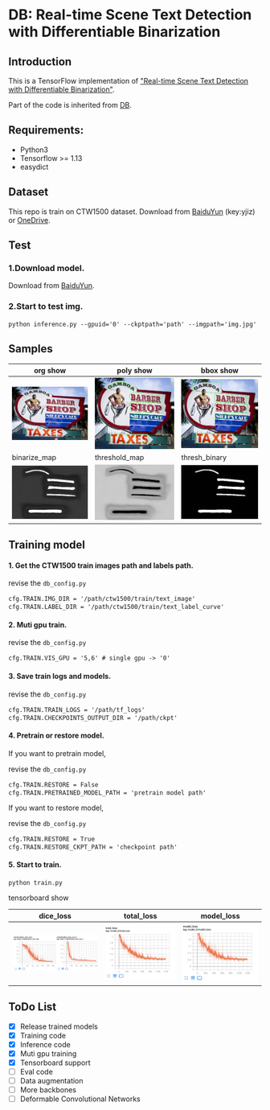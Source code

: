 # DB: Real-time Scene Text Detection with Differentiable Binarization


## Introduction
This is a TensorFlow implementation of ["Real-time Scene Text Detection with Differentiable Binarization"](https://arxiv.org/abs/1911.08947).

Part of the code is inherited from [DB](https://github.com/MhLiao/DB).


## Requirements:
- Python3
- Tensorflow >= 1.13 
- easydict

## Dataset
This repo is train on CTW1500 dataset.
Download from [BaiduYun](https://pan.baidu.com/s/1yG_191LemrQa7K0h7Wispw) (key:yjiz) or 
[OneDrive](https://1drv.ms/u/s!Aplwt7jiPGKilH4XzZPoKrO7Aulk).


## Test

### 1.Download model.
Download from [BaiduYun]().

### 2.Start to test img.

    python inference.py --gpuid='0' --ckptpath='path' --imgpath='img.jpg'


## Samples

| org show 	| poly show 	| bbox show 	|
|------------	|-------	|-------	|
| ![poly_img](figures/org.jpg) 	| ![poly_img](figures/1039_polyshow.jpg) 	| ![bbox_img](figures/1039_bboxshow.jpg) 	|
| binarize_map |  threshold_map	| thresh_binary |
| ![bin_map](figures/1039_binarize_map.jpg) |  ![thres_map](figures/1039_threshold_map.jpg)	| ![bin_thres_map](figures/1039_thresh_binary.jpg) | 


## Training model
#### 1. Get the CTW1500 train images path and labels path.

revise the `db_config.py`

    cfg.TRAIN.IMG_DIR = '/path/ctw1500/train/text_image'
    cfg.TRAIN.LABEL_DIR = '/path/ctw1500/train/text_label_curve'

#### 2. Muti gpu train.

revise the `db_config.py`

    cfg.TRAIN.VIS_GPU = '5,6' # single gpu -> '0'
    
#### 3. Save train logs and models.

revise the `db_config.py`

    cfg.TRAIN.TRAIN_LOGS = '/path/tf_logs'
    cfg.TRAIN.CHECKPOINTS_OUTPUT_DIR = '/path/ckpt'
    
#### 4. Pretrain or restore model.

If you want to pretrain model,

revise the `db_config.py`

    cfg.TRAIN.RESTORE = False
    cfg.TRAIN.PRETRAINED_MODEL_PATH = 'pretrain model path'
    
If you want to restore model,

revise the `db_config.py`

    cfg.TRAIN.RESTORE = True
    cfg.TRAIN.RESTORE_CKPT_PATH = 'checkpoint path'

#### 5. Start to train.

    python train.py

tensorboard show

|   dice_loss	|   total_loss	|   model_loss	|
|------------	|-------	|-------	|
| ![dice_loss](figures/1.png) 	| ![total_loss](figures/2.png)	|![model_loss](figures/3.png) |




## ToDo List

- [x] Release trained models
- [x] Training code
- [x] Inference code
- [x] Muti gpu training
- [x] Tensorboard support
- [ ] Eval code
- [ ] Data augmentation
- [ ] More backbones
- [ ] Deformable Convolutional Networks